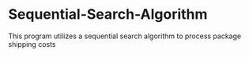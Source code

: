 # Sequential-Search-Algorithm
This program utilizes a sequential search algorithm to process package shipping costs

